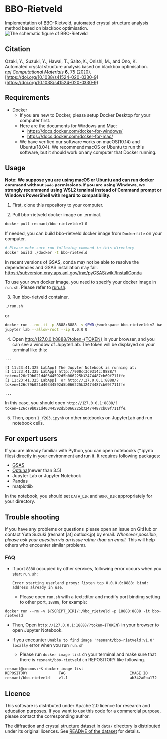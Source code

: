 # BBO-Rietveld
Implementation of BBO-Rietveld, automated crystal structure analysis method based on blackbox optimisation.  
![The schematic figure of BBO-Rietveld](https://gist.githubusercontent.com/resnant/32aed77b71f71d798a847fab16431315/raw/cadacc758e000e1dc7d7e4d0253512f8b83b4e88/bbo_rietveld_schematic.jpg)

## Citation
Ozaki, Y., Suzuki, Y., Hawai, T., Saito, K., Onishi, M., and Ono, K.  
Automated crystal structure analysis based on blackbox optimisation.  
<i>npj Computational Materials</i> <b>6</b>, 75 (2020).  
[https://doi.org/10.1038/s41524-020-0330-9](https://doi.org/10.1038/s41524-020-0330-9)

## Requirements

- [Docker](https://www.docker.com/)
  - If you are new to Docker, please setup Docker Desktop for your computer first.
  - Here are the documents for Windows and Mac:
    - https://docs.docker.com/docker-for-windows/
    - https://docs.docker.com/docker-for-mac/
  - We have verified our software works on macOS(10.14) and Ubuntu(18.04). We recommend macOS or Ubuntu to run this software, but it should work on any computer that Docker running.

## Usage
__Note: We suppose you are using macOS or Ubuntu and can run docker command without `sudo` permissions. If you are using Windows, we strongly recommend using WSL2 terminal instead of Command prompt or Windows PowerShell with regard to compatibility.__

1. First, clone this repository to your computer.

2. Pull bbo-rietveld docker image on terminal. 
```sh
docker pull resnant/bbo-rietveld:v1.0
```

If needed, you can build bbo-rietveld docker image from `Dockerfile` on your computer.  
```sh
# Please make sure run following command in this directory
docker build ./docker -t bbo-rietveld
```
In recent versions of GSAS, conda may not be able to resolve the dependencies and GSAS installation may fail.  
https://subversion.xray.aps.anl.gov/trac/pyGSAS/wiki/InstallConda  

<!-- For more information on how to use Docker image -->
To use your own docker image, you need to specify your docker image in `run.sh`. Please refer to [run.sh](https://github.com/quantumbeam/BBO-Rietveld/blob/8d4533dc1c436f227205e225fc4bb0c3f6402edf/run.sh#L4).

3. Run bbo-rietveld container.
```sh
./run.sh
```
or 
```bash
docker run --rm -it -p 8888:8888 -v $PWD:/workspace bbo-rietveld:v2 bash
jupyter lab --allow-root --ip 0.0.0.0
```

4. Open http://127.0.0.1:8888/?token={TOKEN} in your browser, and you can see a window of JupyterLab. The token will be displayed on your terminal like this:
```
...

[I 11:23:41.325 LabApp] The Jupyter Notebook is running at:
[I 11:23:41.325 LabApp] http://900cc3c9314c:8888/?token=126c79b021d40344592d5b066225b32474487cb69f711ffe
[I 11:23:41.325 LabApp]  or http://127.0.0.1:8888/?token=126c79b021d40344592d5b066225b32474487cb69f711ffe

...
```
In this case, you should open `http://127.0.0.1:8888/?token=126c79b021d40344592d5b066225b32474487cb69f711ffe`.

5. Then, open `1_Y2O3.ipynb` or other notebooks on JupyterLab and run notebook cells.


## For expert users
If you are already familiar with Python, you can open notebooks (*.ipynb files) directly in your environment and run it.
It requires following packages:
- [GSAS](https://gsas-ii.readthedocs.io/en/latest/GSASIIscriptable.html)
- [Optuna](https://optuna.readthedocs.io/en/stable/)(newer than 3.5)
- Jupyter Lab or Jupyter Notebook
- Pandas
- matplotlib

In the notebook, you should set `DATA_DIR` and `WORK_DIR` appropriately for your directory.


## Trouble shooting
If you have any problems or questions, please open an issue on GitHub or contact Yuta Suzuki (resnant [at] outlook.jp) by email. 
_Whenever possible, please ask your question via an issue rather than an email._ This will help others who encounter similar problems.

### FAQ
- If port `8888` occupied by other services, following error occurs when you start `run.sh`:
  
  ```Error starting userland proxy: listen tcp 0.0.0.0:8888: bind: address already in use.```
  
  - Please open `run.sh` with a texteditor and modify port binding setting to other port, `18888`, for example:
```
docker run --rm -v ${SCRIPT_DIR}/:/bbo_rietveld -p 18888:8888 -it bbo-rietveld
```
  - Then, Open `http://127.0.0.1:18888/?token={TOKEN}` in your browser to open Jupyter Notebook.

- If you encounter `Unable to find image 'resnant/bbo-rietveld:v1.0' locally` error when you run `run.sh`:
  - Please run `docker image list` on your terminal and make sure that there is `resnant/bbo-rietveld` on REPOSITORY like following.
```sh
resnant@cosmos:~$ docker image list
REPOSITORY              TAG                             IMAGE ID            CREATED             SIZE
resnant/bbo-rietveld    v1.1                            ab342a0ba172        1 months ago        5.24GB
```

## Licence
This software is distributed under Apache 2.0 licence for research and education purposes. If you want to use this code for a commercial purpose, please contact the corresponding author.

The diffraction and crystal structure dataset in `data/` directory is distributed under its original licences. See [README of the dataset](data/README.md) for details.